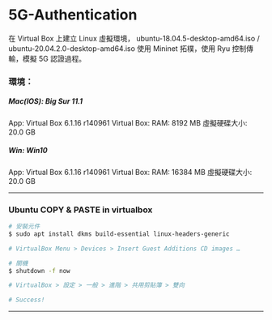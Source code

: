 # 5G-Authentication

在 Virtual Box 上建立 Linux 虛擬環境，
ubuntu-18.04.5-desktop-amd64.iso / ubuntu-20.04.2.0-desktop-amd64.iso
使用 Mininet 拓樸，使用 Ryu 控制傳輸，模擬 5G 認證過程。

### 環境：
##### Mac(IOS):  Big Sur 11.1
App:  Virtual Box 6.1.16 r140961
Virtual Box:
RAM:  8192 MB
虛擬硬碟大小:  20.0 GB

##### Win:  Win10
App:  Virtual Box 6.1.16 r140961
Virtual Box:
RAM:  16384 MB
虛擬硬碟大小:  20.0 GB

---

### Ubuntu COPY & PASTE in virtualbox

```bash
# 安裝元件
$ sudo apt install dkms build-essential linux-headers-generic

# VirtualBox Menu > Devices > Insert Guest Additions CD images …

# 關機
$ shutdown -f now

# VirtualBox > 設定 > 一般 > 進階 > 共用剪貼簿 > 雙向

# Success!
```
---

